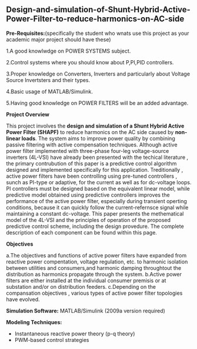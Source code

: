 ## Design-and-simulation-of-Shunt-Hybrid-Active-Power-Filter-to-reduce-harmonics-on-AC-side

**Pre-Requisites:**(specifically the student who wnats use this project as your academic major project should have these)

  1.A good knowlwdge on POWER SYSTEMS subject.
  
  2.Control systems where you should know about P,PI,PID controllers.
  
  3.Proper knowledge on Converters, Inverters and particularly about Voltage Source Invertsters and their types.
  
  4.Basic usage of MATLAB/Simulink.
  
  5.Having good knowledge on POWER FILTERS will be an added advantage.
  
**Project Overview**
  
  This project involves the **design and simulation of a Shunt Hybrid Active Power Filter (SHAPF)** to reduce harmonics on the AC side caused by **non-linear loads**. The system aims to improve power quality by combining passive filtering with active compensation techniques.
  Although active power filter implemented with three-phase four-leg voltage-source inverters (4L-VSI) have already been presented with the techical literature , the primary contrubution of this paper is a predictive control algorithm designed and implemented specifically for this application. Treditionally , active power filters have been controlling using pre-tuned controllers , sunch as PI-type or adaptive, for the current as well as for dc-voltage loops.
    PI controllers must be designed based on the equivalent linear model, while predictive model obtained using predictive controllers improves the performance of the active power filter, especially during transient operting conditions, because it can quickly follow the current-refernsce signal while maintaining a constant dc-voltage.
    This paper presents the methematical model of the 4L-VSI and the principles of operation of the proposed predictive control scheme, including the design provedure. The complete description of each component can be found within this page.

**Objectives**
  
  a.The objectives and functions of active power filters have expanded from reactive power compentation, voltage regulation, etc. to harmonic isolation between utilities and consumers,and harmonic damping throughtout the distribution as harmonics propagate through the system.
  b.Active power filters are either installed at the individual consumer premisis or at substation and/or on distribution feeders.
  c.Depending on the compansation objectives , various types of active power filter topologies have evolved. 
  
**Simulation Software:**   MATLAB/Simulink (2009a version required)

**Modeling Techniques:** 

  - Instantaneous reactive power theory (p-q theory)
  - PWM-based control strategies
